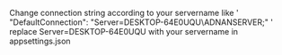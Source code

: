 Change connection string according to your servername like ' "DefaultConnection": "Server=DESKTOP-64E0UQU\\ADNANSERVER;" ' replace Server=DESKTOP-64E0UQU with your servername in appsettings.json
